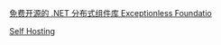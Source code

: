 [免费开源的 .NET 分布式组件库 Exceptionless Foundatio](http://www.cnblogs.com/savorboard/p/exceptionless-foundatio.html)


[Self Hosting](https://github.com/exceptionless/Exceptionless/wiki/Self-Hosting)